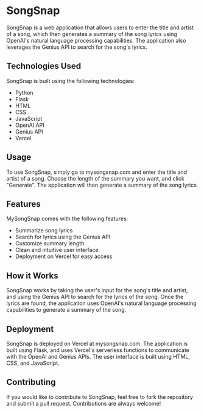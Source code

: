 # SongSnap
SongSnap is a web application that allows users to enter the title and artist of a song, which then generates a summary of the song lyrics using OpenAI's natural language processing capabilities. The application also leverages the Genius API to search for the song's lyrics.

## Technologies Used
SongSnap is built using the following technologies:

- Python
- Flask
- HTML
- CSS
- JavaScript
- OpenAI API
- Genius API
- Vercel

## Usage
To use SongSnap, simply go to mysongsnap.com and enter the title and artist of a song. Choose the length of the summary you want, and click "Generate". The application will then generate a summary of the song lyrics.

## Features
MySongSnap comes with the following features:

- Summarize song lyrics
- Search for lyrics using the Genius API
- Customize summary length
- Clean and intuitive user interface
- Deployment on Vercel for easy access


## How it Works
SongSnap works by taking the user's input for the song's title and artist, and using the Genius API to search for the lyrics of the song. Once the lyrics are found, the application uses OpenAI's natural language processing capabilities to generate a summary of the song.

## Deployment
SongSnap is deployed on Vercel at mysongsnap.com. The application is built using Flask, and uses Vercel's serverless functions to communicate with the OpenAI and Genius APIs. The user interface is built using HTML, CSS, and JavaScript.

## Contributing
If you would like to contribute to SongSnap, feel free to fork the repository and submit a pull request. Contributions are always welcome!
